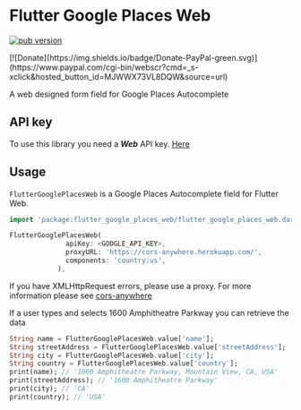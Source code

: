 # Flutter Google Places Web
<p align="left">
  <a href="https://pub.dartlang.org/packages/flutter_google_places_web"><img alt="pub version" src="https://img.shields.io/pub/v/flutter_google_places_web.svg?style=flat-square"></a>
</p>
[![Donate](https://img.shields.io/badge/Donate-PayPal-green.svg)](https://www.paypal.com/cgi-bin/webscr?cmd=_s-xclick&hosted_button_id=MJWWX73VL8DQW&source=url)

A web designed form field for Google Places Autocomplete

## API key

To use this library you need a ***Web*** API key. [Here](https://developers.google.com/places/web-service/get-api-key)

## Usage

`FlutterGooglePlacesWeb` is a Google Places Autocomplete field for Flutter Web.

```dart
import 'package:flutter_google_places_web/flutter_google_places_web.dart';

FlutterGooglePlacesWeb(
              apiKey: <GOOGLE_API_KEY>,
              proxyURL: 'https://cors-anywhere.herokuapp.com/',
              components: 'country:us',
            ),
```

If you have XMLHttpRequest errors, please use a proxy. For more information please see [cors-anywhere](https://cors-anywhere.herokuapp.com/)

If a user types and selects 1600 Amphitheatre Parkway you can retrieve the data 

```dart
String name = FlutterGooglePlacesWeb.value['name'];
String streetAddress = FlutterGooglePlacesWeb.value['streetAddress'];
String city = FlutterGooglePlacesWeb.value['city'];
String country = FlutterGooglePlacesWeb.value['country'];
print(name); // '1600 Amphitheatre Parkway, Mountain View, CA, USA'
print(streetAddress); // '1600 Amphitheatre Parkway'
print(city); // 'CA'
print(country); // 'USA'
```